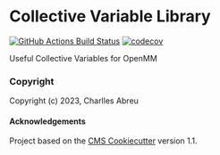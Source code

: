 Collective Variable Library
==============================
[//]: # (Badges)
[![GitHub Actions Build Status](https://github.com/craabreu/cvlib/workflows/CI/badge.svg)](https://github.com/craabreu/cvlib/actions?query=workflow%3ACI)
[![codecov](https://codecov.io/gh/craabreu/cvlib/branch/main/graph/badge.svg)](https://codecov.io/gh/craabreu/cvlib/branch/main)


Useful Collective Variables for OpenMM

### Copyright

Copyright (c) 2023, Charlles Abreu


#### Acknowledgements

Project based on the
[CMS Cookiecutter](https://github.com/molssi/cookiecutter-cms) version 1.1.
